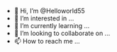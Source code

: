 - 👋 Hi, I’m @Helloworld55
- 👀 I’m interested in ...
- 🌱 I’m currently learning ...
- 💞️ I’m looking to collaborate on ...
- 📫 How to reach me ...

<!---
Helloworld/Helloworld is a ✨ special ✨ repository because its `README.md` (this file) appears on your GitHub profile.
You can click the Preview link to take a look at your changes.
--->
